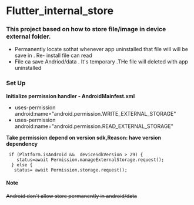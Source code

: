 # Flutter_internal_store

### This project based on how to store file/image in device external folder.
 * Permanently locate sothat whenever app uninstalled that file will will be save in . Re- install file can read
 * File ca save Andriod/data . It's temporary .THe file will deleted with app uninstalled

### Set Up
  **Initialize permission handler - AndroidMainfest.xml**
  * uses-permission android:name="android.permission.WRITE_EXTERNAL_STORAGE"
  * uses-permission android:name="android.permission.READ_EXTERNAL_STORAGE"
    
  **Take permission depend on version sdk,Reason: have version dependency**
  ```
   if (Platform.isAndroid &&  deviceSdkVersion > 29) {
      status=await Permission.manageExternalStorage.request();
    } else {
     status= await Permission.storage.request();
  ```
    

#### Note
~~Android don't allow store permanently in android/data~~

